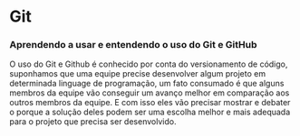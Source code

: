 # Git
### Aprendendo a usar e entendendo o uso do Git e GitHub

O uso do Git e Github é conhecido por conta do versionamento de código, suponhamos que uma equipe precise desenvolver algum projeto em determinada linguage de programação, um fato consumado é que alguns membros da equipe vão conseguir um avanço melhor em comparação aos outros membros da equipe. E com isso eles vão precisar mostrar e debater o porque a solução deles podem ser uma escolha melhor e mais adequada para o projeto que precisa ser desenvolvido.
